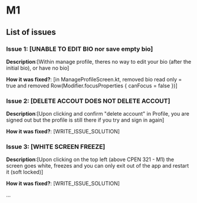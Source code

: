# M1

## List of issues

### Issue 1: [UNABLE TO EDIT BIO nor save empty bio]

**Description**:[Within manage profile, theres no way to edit your bio (after the initial bio), or have no bio]

**How it was fixed?**: [in ManageProfileScreen.kt, removed bio read only = true and removed Row(Modifier.focusProperties { canFocus = false })]

### Issue 2: [DELETE ACCOUT DOES NOT DELETE ACCOUT]

**Description**:[Upon clicking and confirm "delete account" in Profile, you are signed out but the profile is still there if you try and sign in again]

**How it was fixed?**: [WRITE_ISSUE_SOLUTION]

### Issue 3: [WHITE SCREEN FREEZE]

**Description**:[Upon clicking on the top left (above CPEN 321 - M1) the screen goes white, freezes and you can only exit out of the app and restart it (soft locked)]

**How it was fixed?**: [WRITE_ISSUE_SOLUTION]




...
